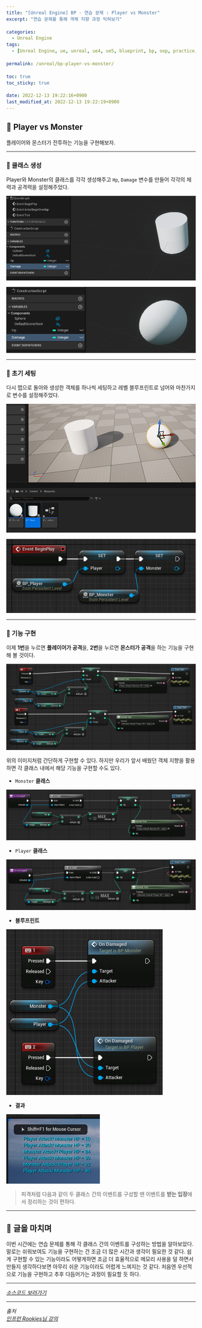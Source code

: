 ```yaml
---
title: "[Unreal Engine] BP - 연습 문제 : Player vs Monster"
excerpt: "연습 문제를 통해 객체 지향 과정 익혀보기"

categories:
  - Unreal Engine
tags:
  - [Unreal Engine, ue, unreal, ue4, ue5, blueprint, bp, oop, practice, player, monster]

permalink: /unreal/bp-player-vs-monster/
 
toc: true
toc_sticky: true

date: 2022-12-13 19:22:16+0900
last_modified_at: 2022-12-13 19:22:19+0900
---
```


## 👻 Player vs Monster
플레이어와 몬스터가 전투하는 기능을 구현해보자.

***

### 🌱 클래스 생성
Player와 Monster의 클래스를 각각 생성해주고 ``` Hp ```, ``` Damage ``` 변수를 만들어 각각의 체력과 공격력을 설정해주었다.

![Alt Text](/assets/images/posts_img/engines/unreal/blueprint/oop/practice/bp-player-vs-monster/player-class.PNG)   

![Alt Text](/assets/images/posts_img/engines/unreal/blueprint/oop/practice/bp-player-vs-monster/monster-class.PNG)   

***

### 🌱 초기 세팅
다시 맵으로 돌아와 생성한 객체를 하나씩 세팅하고 레벨 블루프린트로 넘어와 마찬가지로 변수를 설정해주었다.

![Alt Text](/assets/images/posts_img/engines/unreal/blueprint/oop/practice/bp-player-vs-monster/main.PNG)   

![Alt Text](/assets/images/posts_img/engines/unreal/blueprint/oop/practice/bp-player-vs-monster/level-bp.PNG)   

***

### 🌱 기능 구현
이제 **1번**을 누르면 **플레이어가 공격**을, **2번**을 누르면 **몬스터가 공격**을 하는 기능을 구현해 볼 것이다.

![Alt Text](/assets/images/posts_img/engines/unreal/blueprint/oop/practice/bp-player-vs-monster/bp2.PNG)   

위의 이미지처럼 간단하게 구현할 수 있다. 하지만 우리가 앞서 배웠던 객체 지향을 활용하면 각 클래스 내에서 해당 기능을 구현할 수도 있다.

- ``` Monster ``` **클래스**

![Alt Text](/assets/images/posts_img/engines/unreal/blueprint/oop/practice/bp-player-vs-monster/monster-ondamaged.PNG)   

- ``` Player ``` **클래스**

![Alt Text](/assets/images/posts_img/engines/unreal/blueprint/oop/practice/bp-player-vs-monster/player-ondamaged.PNG)   

- **블루프린트**

![Alt Text](/assets/images/posts_img/engines/unreal/blueprint/oop/practice/bp-player-vs-monster/bp3.PNG)   

- **결과**

![Alt Text](/assets/images/posts_img/engines/unreal/blueprint/oop/practice/bp-player-vs-monster/result.PNG)   

> 피격처럼 다음과 같이 두 클래스 간의 이벤트를 구성할 땐 이벤트를 **받는 입장**에서 정리하는 것이 편하다.

***

## 👻 글을 마치며
이번 시간에는 연습 문제를 통해 각 클래스 간의 이벤트를 구성하는 방법을 알아보았다. 말로는 쉬워보여도 기능을 구현하는 건 조금 더 많은 시간과 생각이 필요한 것 같다. 쉽게 구현할 수 있는 기능이라도 어떻게하면 조금 더 효율적으로 메모리 사용을 덜 하면서 만들지 생각하다보면 아무리 쉬운 기능이라도 어렵게 느껴지는 것 같다. 처음엔 우선적으로 기능을 구현하고 추후 다듬어가는 과정이 필요할 듯 하다.

***

_[소스코드 보러가기](https://github.com/choi-dan-di/study_ue/tree/main/UE5/oop/practice/BP_PlayerVSMonster)_

***

_출처_   
_[인프런 Rookies님 강의](https://inf.run/TSqC)_   